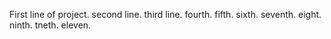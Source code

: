 First line of project.
second line.
third line.
fourth.
fifth.
sixth.
seventh.
eight.
ninth.
tneth.
eleven.